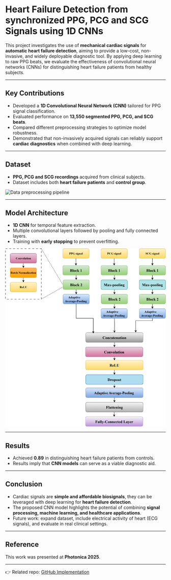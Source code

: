 # Heart Failure Detection from synchronized PPG, PCG and SCG Signals using 1D CNNs

This project investigates the use of **mechanical cardiac signals** for **automatic heart failure detection**, aiming to provide a low-cost, non-invasive, and widely deployable diagnostic tool. By applying deep learning to raw PPG beats, we evaluate the effectiveness of convolutional neural networks (CNNs) for distinguishing heart failure patients from healthy subjects.

---

## Key Contributions
- Developed a **1D Convolutional Neural Network (CNN)** tailored for PPG signal classification.  
- Evaluated performance on **13,550 segmented PPG, PCG, and SCG beats**.  
- Compared different preprocessing strategies to optimize model robustness.  
- Demonstrated that non-invasively acquired signals can reliably support **cardiac diagnostics** when combined with deep learning.

---

## Dataset
- **PPG, PCG and SCG recordings** acquired from clinical subjects. 
- Dataset includes both **heart failure patients** and **control group**.
  
![Data preprocessing pipeline](cardiac_preprocessing_pipeline_(2).png)

---

## Model Architecture
- **1D CNN** for temporal feature extraction.  
- Multiple convolutional layers followed by pooling and fully connected layers.  
- Training with **early stopping** to prevent overfitting.

![Model architecture](MY-CNN.png)

---

## Results
- Achieved **0.89** in distinguishing heart failure patients from controls.  
- Results imply that **CNN models** can serve as a viable diagnostic aid.    
---

## Conclusion
- Cardiac signals are **simple and affordable biosignals**, they can be leveraged with deep learning for **heart failure detection**.  
- The proposed CNN model highlights the potential of combining **signal processing, machine learning, and healthcare applications**.  
- Future work: expand dataset, include electrical activity of heart (ECG signals), and evaluate in real clinical settings.

---

## Reference
This work was presented at **Photonica 2025**.

---

👉 Related repo: [GitHub Implementation](https://github.com/masatio/eeg_feature_extraction_using_deep_learning)
